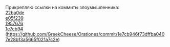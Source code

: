 Прикрепляю ссылки на коммиты злоумышленника:<br/>
[22ba0de](https://github.com/GreekCheese/Orationes/commit/22ba0de2965ec6c50b6aab93d1ee11e5242a7e00)<br/>
[e05f239](https://github.com/GreekCheese/Orationes/commit/e05f239915add33259d2ae29dfdfd6110e569161)<br/>
[1957676](https://github.com/GreekCheese/Orationes/commit/1957676400e454566284b54098430bf67f177a56)<br/>
[1e7cb94](https://github.com/GreekCheese/Orationes/commit/1e7cb946f73dffba0407e28b13a5665f021a7c2e)<br/>
(https://github.com/GreekCheese/Orationes/commit/1e7cb946f73dffba0407e28b13a5665f021a7c2e)
